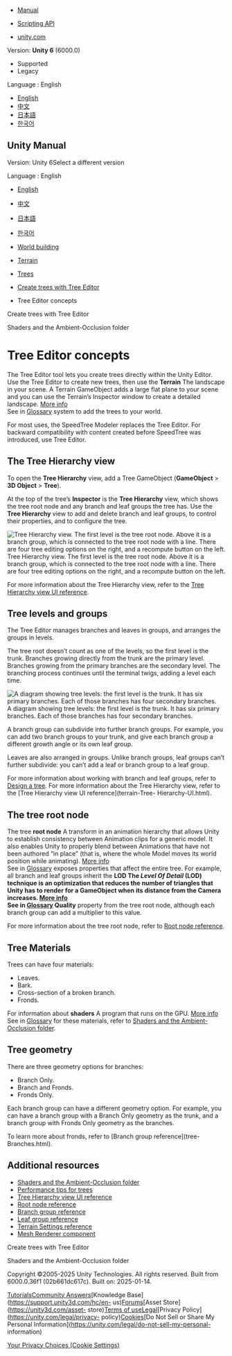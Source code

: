 [](https://docs.unity3d.com)

  * [Manual](../Manual/index.html)
  * [Scripting API](../ScriptReference/index.html)

  * [unity.com](https://unity.com/)

Version: **Unity 6** (6000.0)

  * Supported
  * Legacy

Language : English

  * [English](/Manual/tree-Structure.html)
  * [中文](/cn/current/Manual/tree-Structure.html)
  * [日本語](/ja/current/Manual/tree-Structure.html)
  * [한국어](/kr/current/Manual/tree-Structure.html)

[](https://docs.unity3d.com)

## Unity Manual

Version: Unity 6Select a different version

Language : English

  * [English](/Manual/tree-Structure.html)
  * [中文](/cn/current/Manual/tree-Structure.html)
  * [日本語](/ja/current/Manual/tree-Structure.html)
  * [한국어](/kr/current/Manual/tree-Structure.html)

  * [World building](CreatingEnvironments.html)
  * [Terrain](script-Terrain.html)
  * [Trees](terrain-Trees-Landing.html)
  * [Create trees with Tree Editor](class-Tree.html)
  * Tree Editor concepts

[](class-Tree.html)

Create trees with Tree Editor

[](terrain-Trees-Mat-Shaders.html)

Shaders and the Ambient-Occlusion folder

# Tree Editor concepts

The Tree Editor tool lets you create trees directly within the Unity Editor.
Use the Tree Editor to create new trees, then use the **Terrain** The
landscape in your scene. A Terrain GameObject adds a large flat plane to your
scene and you can use the Terrain’s Inspector window to create a detailed
landscape. [More info](terrain-UsingTerrains.html)  
See in [Glossary](Glossary.html#Terrain) system to add the trees to your
world.

For most uses, the SpeedTree Modeler replaces the Tree Editor. For backward
compatibility with content created before SpeedTree was introduced, use Tree
Editor.

## The Tree Hierarchy view

To open the **Tree Hierarchy** view, add a Tree GameObject (**GameObject** >
**3D Object** > **Tree**).

At the top of the tree’s **Inspector** is the **Tree Hierarchy** view, which
shows the tree root node and any branch and leaf groups the tree has. Use the
**Tree Hierarchy** view to add and delete branch and leaf groups, to control
their properties, and to configure the tree.

![Tree Hierarchy view. The first level is the tree root node. Above it is a
branch group, which is connected to the tree root node with a line. There are
four tree editing options on the right, and a recompute button on the
left.](../uploads/Main/TreeStructure.png) Tree Hierarchy view. The first level
is the tree root node. Above it is a branch group, which is connected to the
tree root node with a line. There are four tree editing options on the right,
and a recompute button on the left.

For more information about the Tree Hierarchy view, refer to the [Tree
Hierarchy view UI reference](terrain-Tree-Hierarchy-UI.html).

## Tree levels and groups

The Tree Editor manages branches and leaves in groups, and arranges the groups
in levels.

The tree root doesn’t count as one of the levels, so the first level is the
trunk. Branches growing directly from the trunk are the primary level.
Branches growing from the primary branches are the secondary level. The
branching process continues until the terminal twigs, adding a level each
time.

![A diagram showing tree levels: the first level is the trunk. It has six
primary branches. Each of those branches has four secondary
branches.](../uploads/Main/TreeStructureDiagram.png) A diagram showing tree
levels: the first level is the trunk. It has six primary branches. Each of
those branches has four secondary branches.

A branch group can subdivide into further branch groups. For example, you can
add two branch groups to your trunk, and give each branch group a different
growth angle or its own leaf group.

Leaves are also arranged in groups. Unlike branch groups, leaf groups can’t
further subdivide: you can’t add a leaf or branch group to a leaf group.

For more information about working with branch and leaf groups, refer to
[Design a tree](tree-FirstTree.html). For more information about the Tree
Hierarchy view, refer to the [Tree Hierarchy view UI reference](terrain-Tree-
Hierarchy-UI.html).

## The tree root node

The tree **root node** A transform in an animation hierarchy that allows Unity
to establish consistency between Animation clips for a generic model. It also
enables Unity to properly blend between Animations that have not been authored
“in place” (that is, where the whole Model moves its world position while
animating). [More info](AnimationRootMotionNodeOnImportedClips.html)  
See in [Glossary](Glossary.html#Rootnode) exposes properties that affect the
entire tree. For example, all branch and leaf groups inherit the ****LOD** The
_Level Of Detail_ (LOD) technique is an optimization that reduces the number
of triangles that Unity has to render for a GameObject when its distance from
the Camera increases. [More info](LevelOfDetail.html)  
See in [Glossary](Glossary.html#LOD) Quality** property from the tree root
node, although each branch group can add a multiplier to this value.

For more information about the tree root node, refer to [Root node
reference](tree-Root-Node.html).

## Tree Materials

Trees can have four materials:

  * Leaves.
  * Bark.
  * Cross-section of a broken branch.
  * Fronds.

For information about **shaders** A program that runs on the GPU. [More
info](Shaders.html)  
See in [Glossary](Glossary.html#Shader) for these materials, refer to [Shaders
and the Ambient-Occlusion folder](terrain-Trees-Mat-Shaders.html).

## Tree geometry

There are three geometry options for branches:

  * Branch Only.
  * Branch and Fronds.
  * Fronds Only.

Each branch group can have a different geometry option. For example, you can
have a branch group with a Branch Only geometry as the trunk, and a branch
group with Fronds Only geometry as the branches.

To learn more about fronds, refer to [Branch group reference](tree-
Branches.html).

## Additional resources

  * [Shaders and the Ambient-Occlusion folder](terrain-Trees-Mat-Shaders.html)
  * [Performance tips for trees](terrain-Tree-Performance.html)
  * [Tree Hierarchy view UI reference](terrain-Tree-Hierarchy-UI.html)
  * [Root node reference](tree-Root-Node.html)
  * [Branch group reference](tree-Branches.html)
  * [Leaf group reference](tree-Leaves.html)
  * [Terrain Settings reference](terrain-OtherSettings.html)
  * [Mesh Renderer component](class-MeshRenderer.html)

[](class-Tree.html)

Create trees with Tree Editor

[](terrain-Trees-Mat-Shaders.html)

Shaders and the Ambient-Occlusion folder

Copyright ©2005-2025 Unity Technologies. All rights reserved. Built from
6000.0.36f1 (02b661dc617c). Built on: 2025-01-14.

[Tutorials](https://learn.unity.com/)[Community
Answers](https://answers.unity3d.com)[Knowledge
Base](https://support.unity3d.com/hc/en-
us)[Forums](https://forum.unity3d.com)[Asset Store](https://unity3d.com/asset-
store)[Terms of
use](https://docs.unity3d.com/Manual/TermsOfUse.html)[Legal](https://unity.com/legal)[Privacy
Policy](https://unity.com/legal/privacy-
policy)[Cookies](https://unity.com/legal/cookie-policy)[Do Not Sell or Share
My Personal Information](https://unity.com/legal/do-not-sell-my-personal-
information)

[Your Privacy Choices (Cookie Settings)](javascript:void\(0\);)

